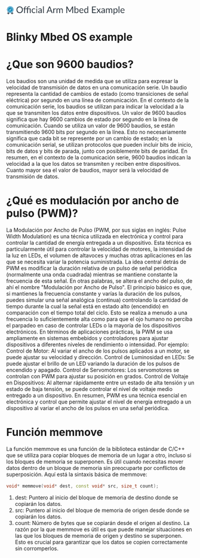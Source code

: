![](./resources/official_armmbed_example_badge.png)
# Blinky Mbed OS example

# **¿Que son 9600 baudios?**
Los baudios son una unidad de medida que se utiliza para expresar la velocidad de transmisión de datos en una comunicación serie. Un baudio representa la cantidad de cambios de estado (como transiciones de señal eléctrica) por segundo en una línea de comunicación.
En el contexto de la comunicación serie, los baudios se utilizan para indicar la velocidad a la que se transmiten los datos entre dispositivos. Un valor de 9600 baudios significa que hay 9600 cambios de estado por segundo en la línea de comunicación.
Cuando se utiliza un valor de 9600 baudios, se están transmitiendo 9600 bits por segundo en la línea. Esto no necesariamente significa que cada bit se represente por un cambio de estado; en la comunicación serial, se utilizan protocolos que pueden incluir bits de inicio, bits de datos y bits de parada, junto con posiblemente bits de paridad.
En resumen, en el contexto de la comunicación serie, 9600 baudios indican la velocidad a la que los datos se transmiten y reciben entre dispositivos. Cuanto mayor sea el valor de baudios, mayor será la velocidad de transmisión de datos.

# **¿Qué es modulación por ancho de pulso (PWM)?**
La Modulación por Ancho de Pulso (PWM, por sus siglas en inglés: Pulse Width Modulation) es una técnica utilizada en electrónica y control para controlar la cantidad de energía entregada a un dispositivo. Esta técnica es particularmente útil para controlar la velocidad de motores, la intensidad de la luz en LEDs, el volumen de altavoces y muchas otras aplicaciones en las que se necesita variar la potencia suministrada.
La idea central detrás de PWM es modificar la duración relativa de un pulso de señal periódica (normalmente una onda cuadrada) mientras se mantiene constante la frecuencia de esta señal. En otras palabras, se altera el ancho del pulso, de ahí el nombre "Modulación por Ancho de Pulso".
El principio básico es que, si mantienes la frecuencia constante y varías la duración de los pulsos, puedes simular una señal analógica (continua) controlando la cantidad de tiempo durante la cual la señal está en estado alto (encendido) en comparación con el tiempo total del ciclo. Esto se realiza a menudo a una frecuencia lo suficientemente alta como para que el ojo humano no perciba el parpadeo en caso de controlar LEDs o la mayoría de los dispositivos electrónicos.
En términos de aplicaciones prácticas, la PWM se usa ampliamente en sistemas embebidos y controladores para ajustar dispositivos a diferentes niveles de rendimiento o intensidad. Por ejemplo:
Control de Motor: Al variar el ancho de los pulsos aplicados a un motor, se puede ajustar su velocidad y dirección.
Control de Luminosidad en LEDs: Se puede ajustar el brillo de un LED variando la duración de los pulsos de encendido y apagado.
Control de Servomotores: Los servomotores se controlan con PWM para ajustar su posición en grados.
Control de Voltaje en Dispositivos: Al alternar rápidamente entre un estado de alta tensión y un estado de baja tensión, se puede controlar el nivel de voltaje medio entregado a un dispositivo.
En resumen, PWM es una técnica esencial en electrónica y control que permite ajustar el nivel de energía entregado a un dispositivo al variar el ancho de los pulsos en una señal periódica.

# **Función memmove**
La función memmove es una función de la biblioteca estándar de C/C++ que se utiliza para copiar bloques de memoria de un lugar a otro, incluso si los bloques de memoria se superponen. Es útil cuando necesitas mover datos dentro de un bloque de memoria sin preocuparte por conflictos de superposición.
Aquí está la sintaxis básica de memmove:
```c++
void* memmove(void* dest, const void* src, size_t count);
```
1. dest: Puntero al inicio del bloque de memoria de destino donde se copiarán los datos.
2. src: Puntero al inicio del bloque de memoria de origen desde donde se copiarán los datos.
3. count: Número de bytes que se copiarán desde el origen al destino.
La razón por la que memmove es útil es que puede manejar situaciones en las que los bloques de memoria de origen y destino se superponen. Esto es crucial para garantizar que los datos se copien correctamente sin corromperlos.
